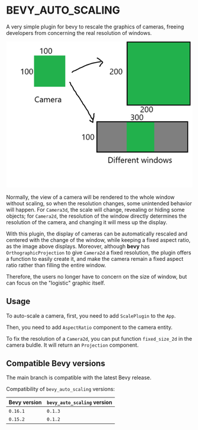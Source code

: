# BEVY_AUTO_SCALING

A very simple plugin for bevy to rescale the graphics of cameras, freeing developers from concerning the real resolution of windows.

![image](img.png)

Normally, the view of a camera will be rendered to the whole window without scaling, so when the resolution changes, some unintended behavior will happen. For `Camera3d`, the scale will change, revealing or hiding some objects; for `Camera2d`, the resolution of the window directly determines the resolution of the camera, and changing it will mess up the display.

With this plugin, the display of cameras can be automatically rescaled and centered with the change of the window, while keeping a fixed aspect ratio, as the image above displays. Moreover, although **bevy** has `OrthographicProjection` to give `Camera2d` a fixed resolution, the plugin offers a function to easily create it, and make the camera remain a fixed aspect ratio rather than filling the entire window.

Therefore, the users no longer have to concern on the size of window, but can focus on the "logistic" graphic itself.


## Usage

To auto-scale a camera, first, you need to add `ScalePlugin` to the `App`. 

Then, you need to add `AspectRatio` component to the camera entity. 

To fix the resolution of a `Camera2d`, you can put function `fixed_size_2d` in the camera buldle. It will return an `Projection` component.


## Compatible Bevy versions

The main branch is compatible with the latest Bevy release.

Compatibility of `bevy_auto_scaling` versions:

| Bevy version | `bevy_auto_scaling` version |
|:-------------|:--------------------------|
| `0.16.1`     | `0.1.3`                    |
| `0.15.2`     | `0.1.2`                    |
